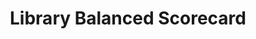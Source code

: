 ---
schema: default
title: Library Balanced Scorecard
organization: Planning and Professional Services
notes: Balanced Scorecard
resources:
  - name: Library Balanced Scorecard 2018-19 Q1
    url: >-
      https://org.manchester.ac.uk/libraryconnect/mi/bal/LT%20Balanced%20Scorecards/Library%20Balanced%20Scorecard%202018-19%20Q1.pdf
    format: ''
license: ''
category:
  - Uncategorized
maintainer: ''
maintainer_email: ''
---